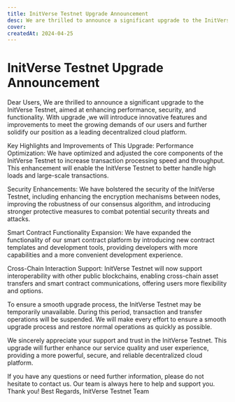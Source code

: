 ```yaml
---
title: InitVerse Testnet Upgrade Announcement
desc: We are thrilled to announce a significant upgrade to the InitVerse Testnet, aimed at enhancing performance, security, and functionality. With upgrade ，we will introduce  innovative features and improvements to meet the growing demands of our users and further solidify our position as a leading decentralized cloud platform.
cover: 
createdAt: 2024-04-25
---
```


# InitVerse Testnet Upgrade Announcement

  Dear Users,
We are thrilled to announce a significant upgrade to the InitVerse Testnet, aimed at enhancing performance, security, and functionality. With upgrade ,we will introduce  innovative features and improvements to meet the growing demands of our users and further solidify our position as a leading decentralized cloud platform.

Key Highlights and Improvements of This Upgrade:
Performance Optimization: We have optimized and adjusted the core components of the InitVerse Testnet to increase transaction processing speed and throughput. This enhancement will enable the InitVerse Testnet to better handle high loads and large-scale transactions.

Security Enhancements: We have bolstered the security of the InitVerse Testnet, including enhancing the encryption mechanisms between nodes, improving the robustness of our consensus algorithm, and introducing stronger protective measures to combat potential security threats and attacks.

Smart Contract Functionality Expansion: We have expanded the functionality of our smart contract platform by introducing new contract templates and development tools, providing developers with more capabilities and a more convenient development experience.

Cross-Chain Interaction Support: InitVerse Testnet will now support interoperability with other public blockchains, enabling cross-chain asset transfers and smart contract communications, offering users more flexibility and options.

To ensure a smooth upgrade process, the InitVerse Testnet may be temporarily unavailable. During this period, transaction and transfer operations will be suspended. We will make every effort to ensure a smooth upgrade process and restore normal operations as quickly as possible.

We sincerely appreciate your support and trust in the InitVerse Testnet. This upgrade will further enhance our service quality and user experience, providing a more powerful, secure, and reliable decentralized cloud platform.

If you have any questions or need further information, please do not hesitate to contact us. Our team is always here to help and support you.
Thank you!
Best Regards,
InitVerse Testnet Team
